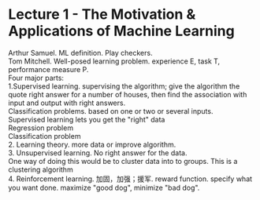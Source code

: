 # Lecture 1 - The Motivation & Applications of Machine Learning   
Arthur Samuel. ML definition. Play checkers.        
Tom Mitchell. Well-posed learning problem. experience E, task T, performance measure P.     
Four major parts:   
1.Supervised learning. supervising the algorithm; give the algorithm the quote right answer for a number of houses, then find the association with input and output with right answers.      
Classification problems. based on one or two or several inputs.       
Supervised learning lets you get the "right" data    
Regression problem     
Classification problem    
2. Learning theory. more data or improve algorithm.          
3. Unsupervised learning. No right answer for the data.      
One way of doing this would be to cluster data into to groups. This is a clustering algorithm     
4. Reinforcement learning. 加固，加强；援军. reward function. specify what you want done. maximize "good dog", minimize "bad dog".    


